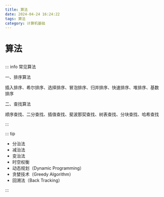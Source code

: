 ```yaml
---
title: 算法
date: 2024-04-24 16:24:22
tags: 算法
category: 计算机基础
---
```


<!--more--->

# 算法

## 

::: info 常见算法

一、排序算法

插入排序、希尔排序、选择排序、冒泡排序、归并排序、快速排序、堆排序、基数排序

二、查找算法

顺序查找、二分查找、插值查找、斐波那契查找、树表查找、分块查找、哈希查找

:::

::: tip

- 分治法
- 减治法
- 变治法
- 时空权衡
- 动态规划（Dynamic Programming）
- 贪婪技术（Greedy Algorithm）
- 回溯法（Back Tracking）

:::





